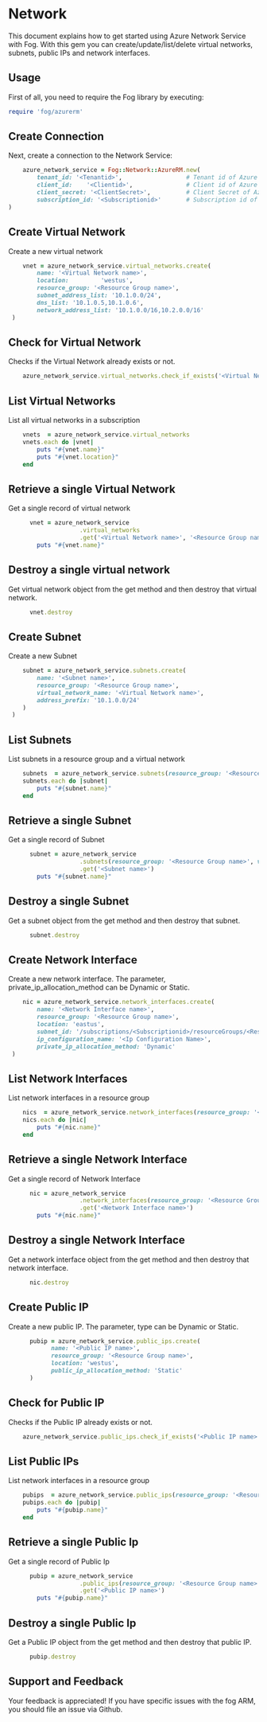 # Network

This document explains how to get started using Azure Network Service with Fog. With this gem you can create/update/list/delete virtual networks, subnets, public IPs and network interfaces.

## Usage

First of all, you need to require the Fog library by executing:

```ruby
require 'fog/azurerm'
```
## Create Connection

Next, create a connection to the Network Service:

```ruby
    azure_network_service = Fog::Network::AzureRM.new(
        tenant_id: '<Tenantid>',                  # Tenant id of Azure Active Directory Application
        client_id:    '<Clientid>',               # Client id of Azure Active Directory Application
        client_secret: '<ClientSecret>',          # Client Secret of Azure Active Directory Application
        subscription_id: '<Subscriptionid>'       # Subscription id of an Azure Account
)
```
## Create Virtual Network

Create a new virtual network

```ruby
    vnet = azure_network_service.virtual_networks.create(
        name: '<Virtual Network name>',
        location:         'westus',
        resource_group: '<Resource Group name>',
        subnet_address_list: '10.1.0.0/24',  
        dns_list: '10.1.0.5,10.1.0.6',
        network_address_list: '10.1.0.0/16,10.2.0.0/16'   
 )
```

## Check for Virtual Network

Checks if the Virtual Network already exists or not.

```ruby
    azure_network_service.virtual_networks.check_if_exists('<Virtual Network name>', '<Resource Group name>')
```

## List Virtual Networks

List all virtual networks in a subscription

```ruby
    vnets  = azure_network_service.virtual_networks
    vnets.each do |vnet|
        puts "#{vnet.name}"
        puts "#{vnet.location}"
    end
```

## Retrieve a single Virtual Network

Get a single record of virtual network

```ruby
      vnet = azure_network_service
                    .virtual_networks
                    .get('<Virtual Network name>', '<Resource Group name>')
        puts "#{vnet.name}"
```

## Destroy a single virtual network

Get virtual network object from the get method and then destroy that virtual network.

```ruby
      vnet.destroy
```

## Create Subnet

Create a new Subnet

```ruby
    subnet = azure_network_service.subnets.create(
        name: '<Subnet name>',
        resource_group: '<Resource Group name>',
        virtual_network_name: '<Virtual Network name>',
        address_prefix: '10.1.0.0/24'
    )   
 )
```

## List Subnets

List subnets in a resource group and a virtual network

```ruby
    subnets  = azure_network_service.subnets(resource_group: '<Resource Group name>', virtual_network_name: '<Virtual Network name>')
    subnets.each do |subnet|
        puts "#{subnet.name}"
    end
```

## Retrieve a single Subnet

Get a single record of Subnet

```ruby
      subnet = azure_network_service
                    .subnets(resource_group: '<Resource Group name>', virtual_network_name: '<Virtual Network name>')
                    .get('<Subnet name>')
        puts "#{subnet.name}"
```

## Destroy a single Subnet

Get a subnet object from the get method and then destroy that subnet.

```ruby
      subnet.destroy
```

## Create Network Interface

Create a new network interface. The parameter, private_ip_allocation_method can be Dynamic or Static.

```ruby
    nic = azure_network_service.network_interfaces.create(
        name: '<Network Interface name>',
        resource_group: '<Resource Group name>',
        location: 'eastus',
        subnet_id: '/subscriptions/<Subscriptionid>/resourceGroups/<Resource Group name>/providers/Microsoft.Network/virtualNetworks/<Virtual Network name>/subnets/<Subnet name>',
        ip_configuration_name: '<Ip Configuration Name>',
        private_ip_allocation_method: 'Dynamic'
 )
```

## List Network Interfaces

List network interfaces in a resource group

```ruby
    nics  = azure_network_service.network_interfaces(resource_group: '<Resource Group name>')
    nics.each do |nic|
        puts "#{nic.name}"
    end
```

## Retrieve a single Network Interface

Get a single record of Network Interface

```ruby
      nic = azure_network_service
                    .network_interfaces(resource_group: '<Resource Group name>')
                    .get('<Network Interface name>')
        puts "#{nic.name}"
```

## Destroy a single Network Interface

Get a network interface object from the get method and then destroy that network interface.

```ruby
      nic.destroy
```

## Create Public IP

Create a new public IP. The parameter, type can be Dynamic or Static.

```ruby
      pubip = azure_network_service.public_ips.create(
            name: '<Public IP name>',
            resource_group: '<Resource Group name>',
            location: 'westus',
            public_ip_allocation_method: 'Static'
      )
```

## Check for Public IP

Checks if the Public IP already exists or not.

```ruby
    azure_network_service.public_ips.check_if_exists('<Public IP name>', '<Resource Group name>')
```

## List Public IPs

List network interfaces in a resource group

```ruby
    pubips  = azure_network_service.public_ips(resource_group: '<Resource Group name>')
    pubips.each do |pubip|
        puts "#{pubip.name}"
    end
```

## Retrieve a single Public Ip

Get a single record of Public Ip

```ruby
      pubip = azure_network_service
                    .public_ips(resource_group: '<Resource Group name>')
                    .get('<Public IP name>')
        puts "#{pubip.name}"
```

## Destroy a single Public Ip

Get a Public IP object from the get method and then destroy that public IP.

```ruby
      pubip.destroy
```

## Support and Feedback
Your feedback is appreciated! If you have specific issues with the fog ARM, you should file an issue via Github.

